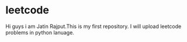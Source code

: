 # leetcode
Hi guys i am Jatin Rajput.This is my first repository.
I will upload leetcode problems in python lanuage.

